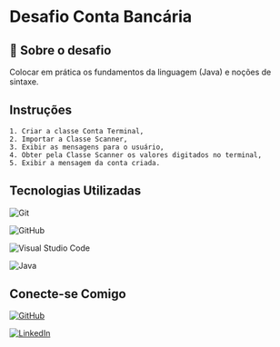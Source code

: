 # Desafio Conta Bancária

## 🚀 Sobre o desafio
Colocar em prática os fundamentos da linguagem (Java) e noções de sintaxe.

## Instruções

    1. Criar a classe Conta Terminal,
    2. Importar a Classe Scanner,
    3. Exibir as mensagens para o usuário,
    4. Obter pela Classe Scanner os valores digitados no terminal,
    5. Exibir a mensagem da conta criada.

## Tecnologias Utilizadas
![Git](https://img.shields.io/badge/Git-F05032?style=for-the-badge&logo=git&logoColor=white)

![GitHub](https://img.shields.io/badge/GitHub-181717?style=for-the-badge&logo=github&logoColor=white)

![Visual Studio Code](https://img.shields.io/badge/VS%20Code-007ACC?style=for-the-badge&logo=visualstudiocode&logoColor=white)


![Java](https://img.shields.io/badge/Java-ED8B00?style=for-the-badge&logo=java&logoColor=white)

## Conecte-se Comigo

[![GitHub](https://img.shields.io/badge/GitHub-181717?style=for-the-badge&logo=github&logoColor=white)](https://github.com/brunno26)

[![LinkedIn](https://img.shields.io/badge/LinkedIn-0077B5?style=for-the-badge&logo=linkedin&logoColor=white)](https://www.linkedin.com/in/bruno-gomes-102a6746/)
